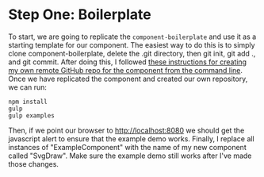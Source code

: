 # Step One: Boilerplate

To start, we are going to replicate the `component-boilerplate` and use it as a starting template for our component. The easiest way to do this is to simply clone component-boilerplate, delete the .git directory, then git init, git add ., and git commit. After doing this, I followed [these instructions for creating my own remote GitHub repo for the component from the command line](https://help.github.com/articles/adding-an-existing-project-to-github-using-the-command-line/). Once we have replicated the component and created our own repository, we can run:

```
npm install
gulp
gulp examples
```

Then, if we point our browser to [http:\/\/localhost:8080](http://localhost:8080) we should get the javascript alert to ensure that the example demo works. Finally, I replace all instances of "ExampleComponent" with the name of my new component called "SvgDraw". Make sure the example demo still works after I've made those changes.

